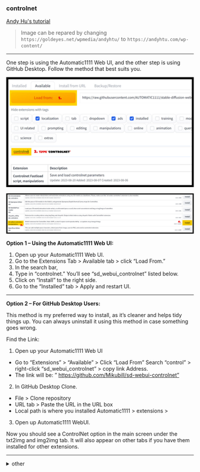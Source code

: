 
<!-- vim: set foldmethod=marker fmr=###,--- :-->

### controlnet

[Andy Hu's tutorial](https://andyhtu.com/how-to-install-controlnet-automatic1111-a-comprehensive-guide/)

> Image can be repared by changing `https://goldeyes.net/wpmedia/andyhtu/` to `https://andyhtu.com/wp-content/`

* * *

One step is using the Automatic1111 Web UI, and the other step is using GitHub Desktop. Follow the method that best suits you.

![Load ControlNet from Extension](images/Load-ControlNet-From-Extension.jpg)

![Find and Install SD WebUI ControlNet Manipulation Extension](images/find-and-install-sd-webui-controlnet-manipulation-extension.jpg)


**Option 1 – Using the Automatic1111 Web UI:**

1. Open up your Automatic1111 Web UI.
2. Go to the Extensions Tab > Available tab > click “Load From.”
3. In the search bar,
4. Type in “controlnet.” You’ll see “sd_webui_controlnet” listed below.
5. Click on “Install” to the right side.
6. Go to the “Installed” tab > Apply and restart UI.

* * *

**Option 2 – For GitHub Desktop Users:**

This method is my preferred way to install, as it’s cleaner and helps tidy things up. You can always uninstall it using this method in case something goes wrong.

Find the Link:

1. Open up your Automatic1111 Web UI  
  - Go to “Extensions” > “Available” > Click “Load From” Search “control” > right-click “sd_webui_controlnet” > copy link Address.
  - The link will be: ” https://github.com/Mikubill/sd-webui-controlnet”
2. In GitHub Desktop Clone.
  - File > Clone repository
  - URL tab > Paste the URL in the URL box
  - Local path is where you installed Automatic1111 > extensions >
3. Open up Automatic1111 WebUI.

Now you should see a ControlNet option in the main screen under the txt2img and img2img tab. It will also appear on other tabs if you have them installed for other extensions.

---

<details><summary>other</summary><br>

#### other

https://github.com/Mikubill/sd-webui-controlnet.git

cd ~/stable ... extensions/
git clone https://github.com/Mikubill/sd-webui-controlnet.git

there was  lot of downloading, but it looks like I chould have cloned it
https://huggingface.co/docs/hub/en/repositories-getting-started

https://github.com/lllyasviel/ControlNet/issues/149
try this
delete the Controlnet folder from your extensions. then after restarting Ui you have to do 2steps:
1.install it from url: paste https://github.com/lllyasviel/ControlNet.git
2.install it from available extensions. look for controlnet and install the one with 1200steps or more!


"st webui controlnet maniupulations" with 17000+ start





https://github.com/lllyasviel/ControlNet

install from URL


https://www.reddit.com/r/StableDiffusion/comments/119o71b/a1111_controlnet_extension_explained_like_youre_5/



downloaded all from https://huggingface.co/webui/ControlNet-modules-safetensors/tree/main
moved to extensions/contorlnet/models
restarted UI




https://www.reddit.com/r/StableDiffusion/comments/12na7ic/controlnet11_arrived_in_a1111_extension/


https://huggingface.co/lllyasviel/ControlNet-v1-1/tree/main



https://www.reddit.com/r/StableDiffusion/comments/11cwiv7/collected_notes_and_observations_on_controlnet/

---

</details>
